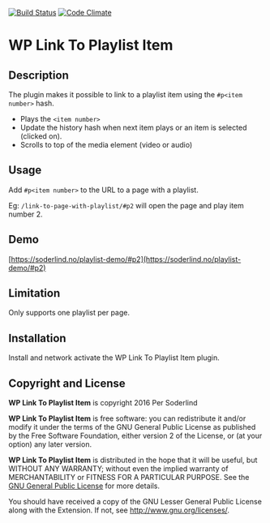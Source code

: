 [![Build Status](https://travis-ci.org/soderlind/wp-link-to-playlist-item.svg?branch=master)](https://travis-ci.org/soderlind/wp-link-to-playlist-item) [![Code Climate](https://codeclimate.com/github/soderlind/wp-link-to-playlist-item/badges/gpa.svg)](https://codeclimate.com/github/soderlind/wp-link-to-playlist-item)
# WP Link To Playlist Item

## Description
The plugin makes it possible to link to a playlist item using the `#p<item number>` hash.
* Plays the `<item number>`
* Update the history hash when next item plays or an item is selected (clicked on).
* Scrolls to top of the media element (video or audio)

## Usage

Add `#p<item number>` to the URL to a page with a playlist.

Eg: `/link-to-page-with-playlist/#p2` will open the page and play item number 2.

## Demo

[https://soderlind.no/playlist-demo/#p2](https://soderlind.no/playlist-demo/#p2)

## Limitation

Only supports one playlist per page.

## Installation

Install and network activate the WP Link To Playlist Item plugin.

## Copyright and License

**WP Link To Playlist Item** is copyright 2016 Per Soderlind

**WP Link To Playlist Item** is free software: you can redistribute it and/or modify it under the terms of the GNU General Public License as published by the Free Software Foundation, either version 2 of the License, or (at your option) any later version.

**WP Link To Playlist Item** is distributed in the hope that it will be useful, but WITHOUT ANY WARRANTY; without even the implied warranty of MERCHANTABILITY or FITNESS FOR A PARTICULAR PURPOSE. See the [GNU General Public License](LICENSE) for more details.

You should have received a copy of the GNU Lesser General Public License along with the Extension. If not, see http://www.gnu.org/licenses/.

